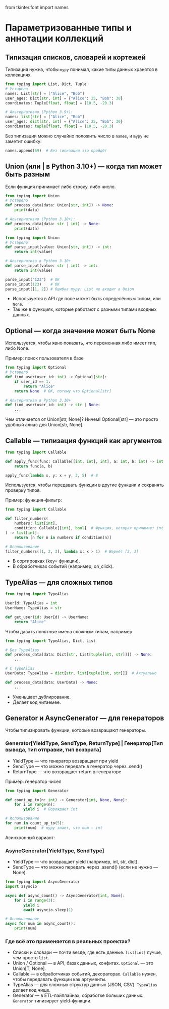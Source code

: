 from tkinter.font import names

# Параметризованные типы и аннотации коллекций
## Типизация списков, словарей и кортежей
Типизация нужна, чтобы ```mypy``` понимал, какие типы данных хранятся в коллекциях.
```python
from typing import List, Dict, Tuple
# Устарело
names: List[str] = ["Alice", "Bob"]
user_ages: Dict[str, int] = {"Alice": 25, "Bob": 30}
coordinates: Tuple[float, float] = (10.5, -20.3)

# Альтернативно (Python 3.9+):
names: list[str] = ["Alice", "Bob"]
user_ages: dict[str, int] = {"Alice": 25, "Bob": 30}
coordinates: tuple[float, float] = (10.5, -20.3)
```
Без типизации можно случайно положить число в ```names```, и ```mypy``` не заметит ошибку:
```python
names.append(69)  # Без типизации это пройдёт
```
## Union (или | в Python 3.10+) — когда тип может быть разным
Если функция принимает либо строку, либо число.
```python
from typing import Union
# Устарело
def process_data(data: Union[str, int]) -> None:
    print(data)

# Альтернативно (Python 3.10+):
def process_data(data: str | int) -> None:
    print(data)
```
```python
from typing import Union
# Устарело
def parse_input(value: Union[str, int]) -> int:
    return int(value)

# Альтернатива в Python 3.10+
def parse_input(value: str | int) -> int:
    return int(value)

parse_input("123")  # OK
parse_input(123)    # OK
parse_input([1, 2]) # Ошибка mypy: List не входит в Union
```
- Используется в API где поле может быть определённым типом, или ```None```. 
- Так же в функциях, которые работают с разными типами входных данных.
##  Optional — когда значение может быть None
Используется, чтобы явно показать, что переменная либо имеет тип, либо None.

Пример: поиск пользователя в базе
```python
from typing import Optional
# Устарело
def find_user(user_id: int) -> Optional[str]:
    if user_id == 1:
        return "Alice"
    return None  # OK, потому что Optional[str]

# Альтернатива в Python 3.10+
def find_user(user_id: int) -> str | None:
    ...
```
Чем отличается от Union[str, None]?
Ничем! Optional[str] — это просто удобный алиас для Union[str, None].

## Callable — типизация функций как аргументов

```python
from typing import Callable

def apply_func(func: Callable[[int, int], int], a: int, b: int) -> int:
    return func(a, b)

apply_func(lambda x, y: x + y, 3, 5)  # 8
```
Используется, чтобы передавать функции в другие функции и сохранять проверку типов.

Пример: функция-фильтр:
```python
from typing import Callable

def filter_numbers(
    numbers: list[int],
    condition: Callable[[int], bool]  # Функция, которая принимает int и возвращает bool
) -> list[int]:
    return [n for n in numbers if condition(n)]

# Использование
filter_numbers([1, 2, 3], lambda x: x > 1)  # Вернёт [2, 3]
```
- В сортировках (key= функции).
- В обработчиках событий (например, on_click).
## TypeAlias — для сложных типов
```python
from typing import TypeAlias

UserId: TypeAlias = int
UserName: TypeAlias = str

def get_user(id: UserId) -> UserName:
    return "Alice"
```
Чтобы давать понятные имена сложным типам, например:
```python
from typing import TypeAlias, Dict, List

# Без TypeAlias
def process_data(data: Dict[str, List[tuple[int, str]]]) -> None:
    ...

# С TypeAlias
UserData: TypeAlias = dict[str, list[tuple[int, str]]]  # Актуально

def process_data(data: UserData) -> None:
    ...
```
- Уменьшает дублирование.
- Делает код читаемее.
## Generator и AsyncGenerator — для генераторов
Чтобы типизировать функции, которые возвращают генераторы.
### Generator[YieldType, SendType, ReturnType] | Генератор[Тип вывода, тип отправки, тип возврата]
- YieldType — что генератор возвращает при yield
- SendType — что можно передать в генератор через .send()
- ReturnType — что возвращает return в генераторе

Пример: генератор чисел
```python
from typing import Generator

def count_up_to(n: int) -> Generator[int, None, None]:  
    for i in range(n):
        yield i  # Порождает int

# Использование
for num in count_up_to(5):
    print(num)  # mypy знает, что num — int
```
Асинхронный вариант:
### AsyncGenerator[YieldType, SendType]
- YieldType — что возвращает yield (например, int, str, dict).
- SendType — что можно передать через .asend() (если не нужно — None).
```python
from typing import AsyncGenerator
import asyncio

async def async_count() -> AsyncGenerator[int, None]:
    for i in range(3):
        yield i
        await asyncio.sleep(1)

# Использование
async for num in async_count():
    print(num)
```
### Где всё это применяется в реальных проектах?
- Списки и словари — почти везде, где есть данные. ```list[int]``` лучше, чем просто ```list```.
- Union / Optional — в API, базах данных, конфигах. ```Optional``` — это Union[T, None].
- Callable — в обработчиках событий, декораторах. ```Callable``` нужен, чтобы передавать функции как аргументы.
- TypeAlias — для сложных структур данных (JSON, CSV). ```TypeAlias``` делает код чище.
- Generator — в ETL-пайплайнах, обработке больших данных. ```Generator``` типизирует yield-функции.


